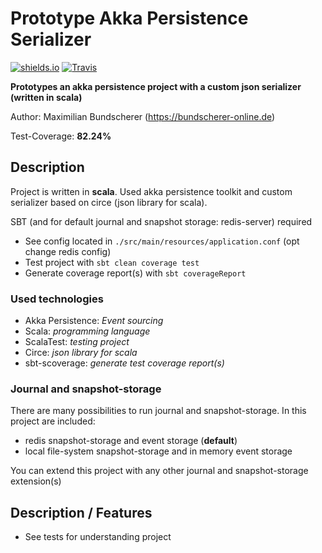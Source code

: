 # Prototype Akka Persistence Serializer

[![shields.io](http://img.shields.io/badge/license-Apache2-blue.svg)](http://www.apache.org/licenses/LICENSE-2.0.txt)
[![Travis](https://img.shields.io/travis/rust-lang/rust.svg)](#)

**Prototypes an akka persistence project with a custom json serializer (written in scala)**

Author: Maximilian Bundscherer (https://bundscherer-online.de)

Test-Coverage: **82.24%**

## Description

Project is written in **scala**. Used akka persistence toolkit and custom serializer based on circe (json library for scala).

SBT (and for default journal and snapshot storage: redis-server) required

- See config located in ``./src/main/resources/application.conf`` (opt change redis config)
- Test project with ``sbt clean coverage test``
- Generate coverage report(s) with ``sbt coverageReport``

### Used technologies

- Akka Persistence: *Event sourcing*
- Scala: *programming language*
- ScalaTest: *testing project*
- Circe: *json library for scala*
- sbt-scoverage: *generate test coverage report(s)*

### Journal and snapshot-storage

There are many possibilities to run journal and snapshot-storage. In this project are included:

- redis snapshot-storage and event storage (**default**)
- local file-system snapshot-storage and in memory event storage

You can extend this project with any other journal and snapshot-storage extension(s)

## Description / Features

- See tests for understanding project